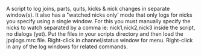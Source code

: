 A script to log joins, parts, quits, kicks & nick changes in separate window(s).
It also has a "watched nicks only' mode that only logs for nicks you specify using a single window.
For this you must manually specify the nicks to watch separated by a comma ie: nick1,nick2,nick3 inside the script, no dialogs (yet).
Put the files in your scripts directory and then load the jpqlogs.mrc file.
Right-click in channel/status window for menu.
Right-click in any of the log windows for related commands.
